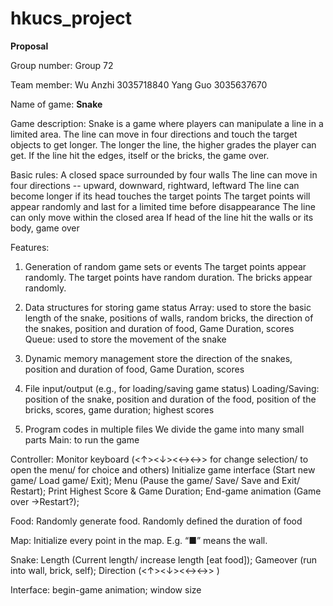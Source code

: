 # hkucs_project
**Proposal**

Group number: Group 72
 
Team member: 
Wu Anzhi 3035718840
Yang Guo 3035637670

Name of game: **Snake**
 
Game description:
Snake is a game where players can manipulate a line in a limited area. The line can move in four directions and touch the target objects to get longer. The longer the line, the higher grades the player can get. If the line hit the edges, itself or the bricks, the game over.
 
Basic rules:
A closed space surrounded by four walls
The line can move in four directions -- upward, downward, rightward, leftward
The line can become longer if its head touches the target points
The target points will appear randomly and last for a limited time before disappearance
The line can only move within the closed area
If head of the line hit the walls or its body, game over
 
Features:
1. Generation of random game sets or events
The target points appear randomly.
The target points have random duration.
The bricks appear randomly.

2. Data structures for storing game status
Array: used to store the basic length of the snake, positions of walls, random bricks, the direction of the snakes, position and duration of food, Game Duration, scores
Queue: used to store the movement of the snake
 
3. Dynamic memory management
store the direction of the snakes, position and duration of food, Game Duration, scores

4. File input/output (e.g., for loading/saving game status)
Loading/Saving: position of the snake, position and duration of the food, position of the bricks, scores, game duration; highest scores
 
5. Program codes in multiple files
We divide the game into many small parts
Main: to run the game
 
Controller: Monitor keyboard (<↑><↓><←><→> for change selection/ <ESC> to open the menu/ <Enter> for choice and others)
Initialize game interface (Start new game/ Load game/ Exit);
Menu (Pause the game/ Save/ Save and Exit/ Restart);
Print Highest Score & Game Duration;
End-game animation (Game over →Restart?);
 
Food: Randomly generate food. Randomly defined the duration of food
 
Map: Initialize every point in the map. E.g. “■” means the wall.
 
Snake: Length (Current length/ increase length [eat food]);
Gameover (run into wall, brick, self);
Direction (<↑><↓><←><→> )
 
Interface: begin-game animation; window size
